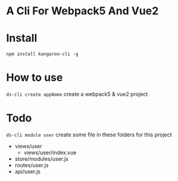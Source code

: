 # A Cli For Webpack5 And Vue2

# Install

`npm install kangaroo-cli -g`

# How to use

`ds-cli create appName`
create a webpack5 & vue2 project

# Todo

`ds-cli module user`
create some file in these folders for this project

- views/user
  - views/user/index.vue
- store/modules/user.js
- routes/user.js
- api/user.js
